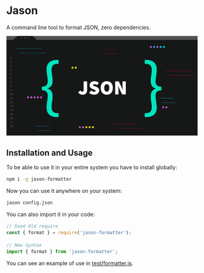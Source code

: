 # Jason

A command line tool to format JSON, zero dependencies.

![Cover](./assets/cover.png)

## Installation and Usage

To be able to use it in your entire system you have to install globally:

```bash
npm i -g jason-formatter
```

Now you can use it anywhere on your system:

```bash
jason config.json
```

You can also import it in your code:

```javascript
// Good Old require
const { format } = require('jason-formatter');

// New Syntax
import { format } from 'jason-formatter';
```

You can see an example of use in [test/formatter.js](./tests/formater.js).
